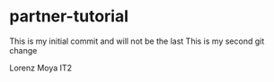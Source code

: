 # partner-tutorial
This is my initial commit and will not be the last
This is my second git change


Lorenz Moya
IT2